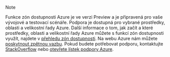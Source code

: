 > [!NOTE]
> Funkce zón dostupnosti Azure je ve verzi Preview a je připravená pro vaše vývojové a testovací scénáře. Podpora je dostupná pro vybrané prostředky, oblasti a velikostní řady Azure. Další informace o tom, jak začít a které prostředky, oblasti a velikostní řady Azure můžete s funkcí zón dostupnosti využít, najdete v [přehledu zón dostupnosti](../articles/availability-zones/az-overview.md). Na webu Azure nám můžete [poskytnout zpětnou vazbu](https://feedback.azure.com/forums/905206-global-infrastructure/category/319507-availability-zones). Pokud budete potřebovat podporu, kontaktujte [StackOverflow]( https://stackoverflow.com/questions/tagged/azure-availability-zones) nebo [otevřete lístek podpory Azure](../articles/azure-supportability/how-to-create-azure-support-request.md).
>

